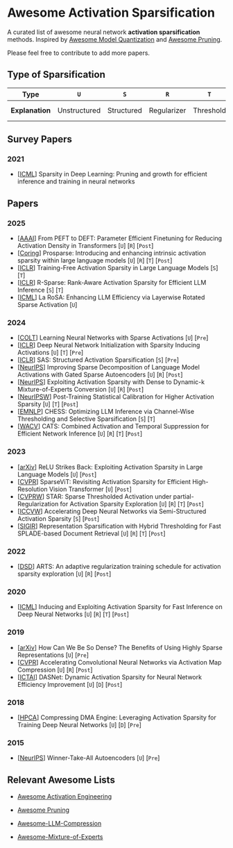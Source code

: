 # Awesome Activation Sparsification

A curated list of awesome neural network **activation sparsification** methods. Inspired by [Awesome Model Quantization](https://github.com/Efficient-ML/Awesome-Model-Quantization) and [Awesome Pruning](https://github.com/ghimiredhikura/Awasome-Pruning).

Please feel free to contribute to add more papers.

## Type of Sparsification

| Type | `U` | `S` | `R` | `T` | `D` | `Pre` | `Post` |
| --- | :---: | :---: | :---: | :---: | :---: | :---: | :---: |
| **Explanation** | Unstructured | Structured | Regularizer | Threshold | Dropout | Pre-training | Post-training |

## Survey Papers

### 2021

- [[ICML](https://arxiv.org/abs/2102.00554)] Sparsity in Deep Learning: Pruning and growth for efficient inference and training in neural networks

## Papers

### 2025

- [[AAAI](https://ojs.aaai.org/index.php/AAAI/article/view/34227)] From PEFT to DEFT: Parameter Efficient Finetuning for Reducing Activation Density in Transformers [`U`] [`R`] [`Post`]
- [[Coring](https://aclanthology.org/2025.coling-main.180/)] Prosparse: Introducing and enhancing intrinsic activation sparsity within large language models [`U`] [`R`] [`T`] [`Post`]
- [[ICLR](https://openreview.net/forum?id=dGVZwyq5tV)] Training-Free Activation Sparsity in Large Language Models [`S`] [`T`]
- [[ICLR](https://openreview.net/forum?id=9VMW4iXfKt)] R-Sparse: Rank-Aware Activation Sparsity for Efficient LLM Inference [`S`] [`T`]
- [[ICML](https://openreview.net/forum?id=1b6NNpFYI4)] La RoSA: Enhancing LLM Efficiency via Layerwise Rotated Sparse Activation [`U`]

### 2024

- [[COLT](https://proceedings.mlr.press/v247/awasthi24a.html)] Learning Neural Networks with Sparse Activations [`U`] [`Pre`]
- [[ICLR](https://openreview.net/forum?id=uvXK8Xk9Jk)] Deep Neural Network Initialization with Sparsity Inducing Activations [`U`] [`T`] [`Pre`]
- [[ICLR](https://openreview.net/forum?id=vZfi5to2Xl)] SAS: Structured Activation Sparsification [`S`] [`Pre`]
- [[NeurIPS](https://openreview.net/forum?id=Ppj5KvzU8Q)] 
Improving Sparse Decomposition of Language Model Activations with Gated Sparse Autoencoders [`U`] [`R`] [`Post`]
- [[NeurIPS](https://neurips.cc/virtual/2024/poster/96769)] Exploiting Activation Sparsity with Dense to Dynamic-k Mixture-of-Experts Conversion [`U`] [`R`] [`Post`]
- [[NeurIPSW](https://proceedings.mlr.press/v262/seng-chua24a.html)] Post-Training Statistical Calibration for Higher Activation Sparsity [`U`] [`T`] [`Post`]
- [[EMNLP](https://aclanthology.org/2024.emnlp-main.1038/)] CHESS: Optimizing LLM Inference via Channel-Wise Thresholding and Selective Sparsification [`S`] [`T`]
- [[WACV](https://openaccess.thecvf.com/content/WACV2024/html/Zhu_CATS_Combined_Activation_and_Temporal_Suppression_for_Efficient_Network_Inference_WACV_2024_paper.html)] CATS: Combined Activation and Temporal Suppression for Efficient Network Inference [`U`] [`R`] [`T`] [`Post`]

### 2023

- [[arXiv](https://arxiv.org/abs/2310.04564)] ReLU Strikes Back: Exploiting Activation Sparsity in Large Language Models [`U`] [`Post`]
- [[CVPR](https://openaccess.thecvf.com/content/CVPR2023/html/Chen_SparseViT_Revisiting_Activation_Sparsity_for_Efficient_High-Resolution_Vision_Transformer_CVPR_2023_paper.html)] SparseViT: Revisiting Activation Sparsity for Efficient High-Resolution Vision Transformer [`U`] [`Post`]
- [[CVPRW](https://openaccess.thecvf.com/content/CVPR2023W/ECV/html/Zhu_STAR_Sparse_Thresholded_Activation_Under_Partial-Regularization_for_Activation_Sparsity_Exploration_CVPRW_2023_paper.html)] STAR: Sparse Thresholded Activation under partial-Regularization for Activation Sparsity Exploration [`U`] [`R`] [`T`] [`Post`]
- [[ICCVW](https://openaccess.thecvf.com/content/ICCV2023W/RCV/html/Grimaldi_Accelerating_Deep_Neural_Networks_via_Semi-Structured_Activation_Sparsity_ICCVW_2023_paper.html)] Accelerating Deep Neural Networks via Semi-Structured Activation Sparsity [`S`] [`Post`]
- [[SIGIR](https://dl.acm.org/doi/abs/10.1145/3539618.3592051)] Representation Sparsification with Hybrid Thresholding for Fast SPLADE-based Document Retrieval [`U`] [`R`] [`T`] [`Post`]

### 2022

- [[DSD](https://ieeexplore.ieee.org/abstract/document/9996686)] ARTS: An adaptive regularization training schedule for activation sparsity exploration [`U`] [`R`] [`Post`]

### 2020

- [[ICML](https://proceedings.mlr.press/v119/kurtz20a.html)] Inducing and Exploiting Activation Sparsity for Fast Inference on Deep Neural Networks [`U`] [`R`] [`T`] [`Post`]

### 2019

- [[arXiv](https://arxiv.org/abs/1903.11257)] How Can We Be So Dense? The Benefits of Using Highly Sparse Representations [`U`] [`Pre`]
- [[CVPR](https://openaccess.thecvf.com/content_CVPR_2019/html/Georgiadis_Accelerating_Convolutional_Neural_Networks_via_Activation_Map_Compression_CVPR_2019_paper.html)] Accelerating Convolutional Neural Networks via Activation Map Compression [`U`] [`R`] [`Post`]
- [[ICTAI](https://ieeexplore.ieee.org/abstract/document/8995451)] DASNet: Dynamic Activation Sparsity for Neural Network Efficiency Improvement [`U`] [`D`] [`Post`]

### 2018

- [[HPCA](https://ieeexplore.ieee.org/document/8327000)] Compressing DMA Engine: Leveraging Activation Sparsity for Training Deep Neural Networks [`U`] [`D`] [`Pre`]

### 2015

- [[NeurIPS](https://papers.nips.cc/paper_files/paper/2015/hash/5129a5ddcd0dcd755232baa04c231698-Abstract.html)] Winner-Take-All Autoencoders [`U`] [`Pre`]

## Relevant Awesome Lists

- [Awesome Activation Engineering](https://github.com/ZFancy/awesome-activation-engineering)

- [Awesome Pruning](https://github.com/ghimiredhikura/Awasome-Pruning)

- [Awesome-LLM-Compression](https://github.com/HuangOwen/Awesome-LLM-Compression)

- [Awesome-Mixture-of-Experts](https://github.com/SuperBruceJia/Awesome-Mixture-of-Experts)